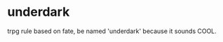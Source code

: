 # underdark
trpg rule based on fate, be named 'underdark' because it sounds COOL.

[](https://github.com/jihandong/underdark/raw/main/pic/UnderDarkCover.jpg)

